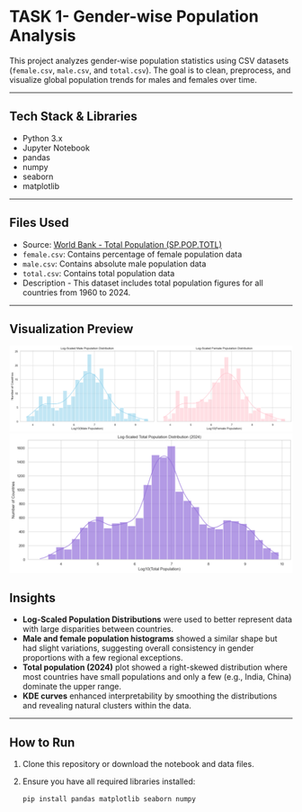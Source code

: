 # TASK 1- Gender-wise Population Analysis

This project analyzes gender-wise population statistics using CSV datasets (`female.csv`, `male.csv`, and `total.csv`). The goal is to clean, preprocess, and visualize global population trends for males and females over time.

---

## Tech Stack & Libraries

- Python 3.x
- Jupyter Notebook
- pandas
- numpy
- seaborn
- matplotlib

---

## Files Used

-  Source: [World Bank - Total Population (SP.POP.TOTL)](https://data.worldbank.org/indicator/SP.POP.TOTL)
- `female.csv`: Contains percentage of female population data
- `male.csv`: Contains absolute male population data
- `total.csv`: Contains total population data
- Description - This dataset includes total population figures for all countries from 1960 to 2024.
---

## Visualization Preview

![Gender-wise Log-Scaled Population Distributions](gender_population_distribution.png)
![Total Log-Scaled Population Distributions](total_population_distribution.png)

## Insights

-  **Log-Scaled Population Distributions** were used to better represent data with large disparities between countries.
-  **Male and female population histograms** showed a similar shape but had slight variations, suggesting overall consistency in gender proportions with a few regional exceptions.
-  **Total population (2024)** plot showed a right-skewed distribution where most countries have small populations and only a few (e.g., India, China) dominate the upper range.
-  **KDE curves** enhanced interpretability by smoothing the distributions and revealing natural clusters within the data.

---

##  How to Run

1. Clone this repository or download the notebook and data files.
2. Ensure you have all required libraries installed:

   ```bash
   pip install pandas matplotlib seaborn numpy
